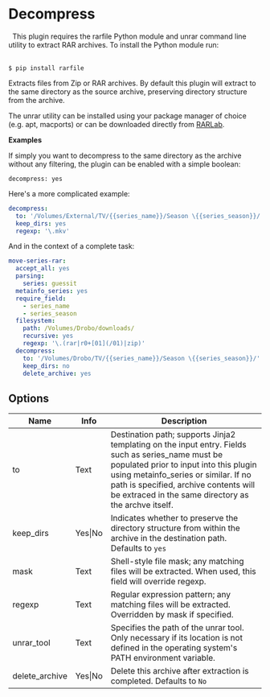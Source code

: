 # Decompress

<div class="alert alert-info" role="alert">
  <span class="glyphicon glyphicon glyphicon-download-alt"></span>
  &nbsp;
This plugin requires the rarfile Python module and unrar command line utility to extract RAR archives. To install the Python module run: <br/><br/>

```
$ pip install rarfile
```
</div>

Extracts files from Zip or RAR archives. By default this plugin will extract to the same directory as the source archive, preserving directory structure from the archive.

The unrar utility can be installed using your package manager of choice (e.g. apt, macports) or can be downloaded directly from [RARLab](http://www.rarlab.com/rar_add.htm).

**Examples**

If simply you want to decompress to the same directory as the archive without any filtering, the plugin can be enabled with a simple boolean:

```
decompress: yes
```

Here's a more complicated example:

```yaml
decompress:
  to: '/Volumes/External/TV/{{series_name}}/Season \{{series_season}}/'
  keep_dirs: yes
  regexp: '\.mkv'
```

And in the context of a complete task:

```yaml
move-series-rar:
  accept_all: yes
  parsing:
    series: guessit
  metainfo_series: yes
  require_field:
    - series_name
    - series_season
  filesystem:
    path: /Volumes/Drobo/downloads/
    recursive: yes
    regexp: '\.(rar|r0+[01](/01)|zip)'
  decompress:
    to: '/Volumes/Drobo/TV/{{series_name}}/Season \{{series_season}}/'
    keep_dirs: no
    delete_archive: yes
```

## Options

| **Name** | **Info** | **Description** |
| --- | --- | --- |
|  to  |  Text  |  Destination path; supports Jinja2 templating on the input entry. Fields such as series_name must be populated prior to input into this plugin using metainfo_series or similar. If no path is specified, archive contents will  be extraced in the same directory as the archve itself.  |
|  keep_dirs  |  Yes\|No |    Indicates whether to preserve the directory  structure from within the archive in the destination path.  Defaults to `yes` |
|  mask  |  Text  |  Shell-style file mask; any matching files will be extracted. When used, this field will override regexp.  |
|  regexp  |  Text  |  Regular expression pattern; any matching files will be extracted. Overridden by mask if specified.  |
|  unrar_tool  |  Text  |  Specifies the path of the unrar tool. Only necessary if its location is not defined in the operating system's PATH environment variable.  |
| delete_archive |Yes\|No|  Delete this archive after extraction is completed. Defaults to `No`||